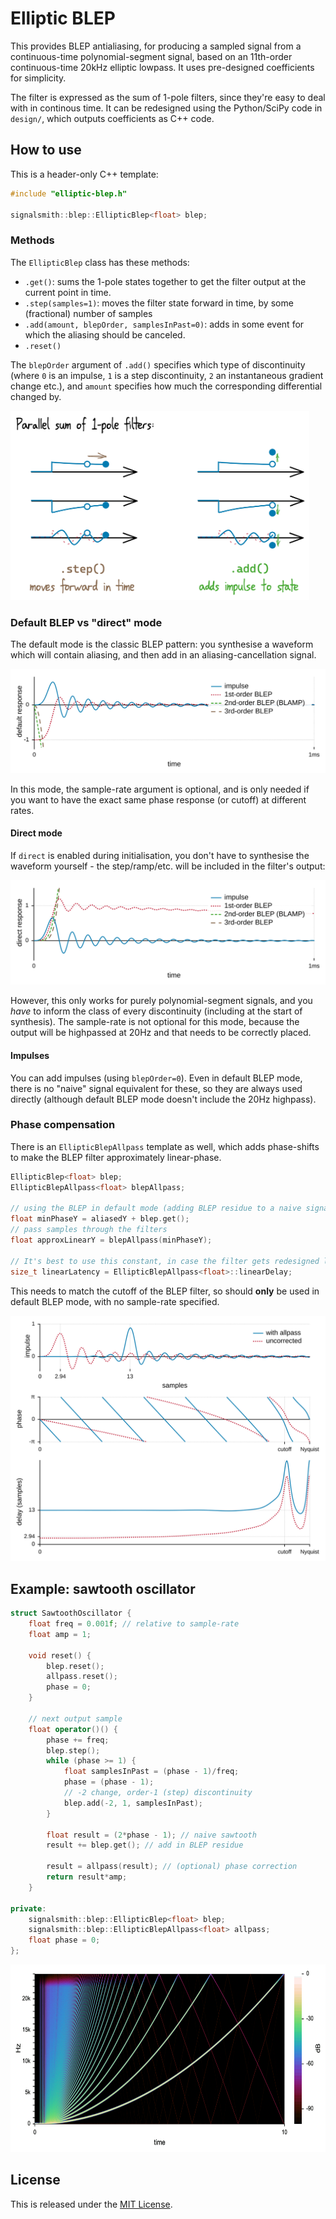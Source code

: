 # Elliptic BLEP

This provides BLEP antialiasing, for producing a sampled signal from a continuous-time polynomial-segment signal, based on an 11th-order continuous-time 20kHz elliptic lowpass.  It uses pre-designed coefficients for simplicity.

The filter is expressed as the sum of 1-pole filters, since they're easy to deal with in continous time.  It can be redesigned using the Python/SciPy code in `design/`, which outputs coefficients as C++ code.

## How to use

This is a header-only C++ template:

```cpp
#include "elliptic-blep.h"

signalsmith::blep::EllipticBlep<float> blep;
```

### Methods

The `EllipticBlep` class has these methods:

* `.get()`: sums the 1-pole states together to get the filter output at the current point in time.
* `.step(samples=1)`: moves the filter state forward in time, by some (fractional) number of samples
* `.add(amount, blepOrder, samplesInPast=0)`: adds in some event for which the aliasing should be canceled.
* `.reset()`

The `blepOrder` argument of `.add()` specifies which type of discontinuity (where `0` is an impulse, `1` is a step discontinuity, `2` an instantaneous gradient change etc.), and `amount` specifies how much the corresponding differential changed by.  

<img src="doc/step-add.png" width="478" style="max-width: 100%">

### Default BLEP vs "direct" mode

The default mode is the classic BLEP pattern: you synthesise a waveform which will contain aliasing, and then add in an aliasing-cancellation signal.

![impulse response for default BLEP mode](doc/double-residue-impulse-top.svg)

In this mode, the sample-rate argument is optional, and is only needed if you want to have the exact same phase response (or cutoff) at different rates.

#### Direct mode

If `direct` is enabled during initialisation, you don't have to synthesise the waveform yourself - the step/ramp/etc. will be included in the filter's output:

![impulse response for direct mode](doc/double-direct-impulse-top.svg)

However, this only works for purely polynomial-segment signals, and you *have* to inform the class of every discontinuity (including at the start of synthesis).  The sample-rate is not optional for this mode, because the output will be highpassed at 20Hz and that needs to be correctly placed.

#### Impulses

You can add impulses (using `blepOrder=0`).  Even in default BLEP mode, there is no "naive" signal equivalent for these, so they are always used directly (although default BLEP mode doesn't include the 20Hz highpass).

### Phase compensation

There is an `EllipticBlepAllpass` template as well, which adds phase-shifts to make the BLEP filter approximately linear-phase.

```cpp
EllipticBlep<float> blep;
EllipticBlepAllpass<float> blepAllpass;

// using the BLEP in default mode (adding BLEP residue to a naive signal)
float minPhaseY = aliasedY + blep.get();
// pass samples through the filters
float approxLinearY = blepAllpass(minPhaseY);

// It's best to use this constant, in case the filter gets redesigned later
size_t linearLatency = EllipticBlepAllpass<float>::linearDelay;
```

This needs to match the cutoff of the BLEP filter, so should **only** be used in default BLEP mode, with no sample-rate specified.

![diagram of the min-phase and approximately-linear-phase impulse and phase responses](doc/double-phase.svg)

## Example: sawtooth oscillator

```cpp
struct SawtoothOscillator {
	float freq = 0.001f; // relative to sample-rate
	float amp = 1;
	
	void reset() {
		blep.reset();
		allpass.reset();
		phase = 0;
	}
	
	// next output sample
	float operator()() {
		phase += freq;
		blep.step();
		while (phase >= 1) {
			float samplesInPast = (phase - 1)/freq;
			phase = (phase - 1);
			// -2 change, order-1 (step) discontinuity
			blep.add(-2, 1, samplesInPast);
		}

		float result = (2*phase - 1); // naive sawtooth
		result += blep.get(); // add in BLEP residue

		result = allpass(result); // (optional) phase correction
		return result*amp;
	}

private:
	signalsmith::blep::EllipticBlep<float> blep;
	signalsmith::blep::EllipticBlepAllpass<float> allpass;
	float phase = 0;
};
```

<img src="doc/saw-spectrogram.png" width="631" height="300" style="max-width: 100%">

## License

This is released under the [MIT License](LICENSE.txt).
